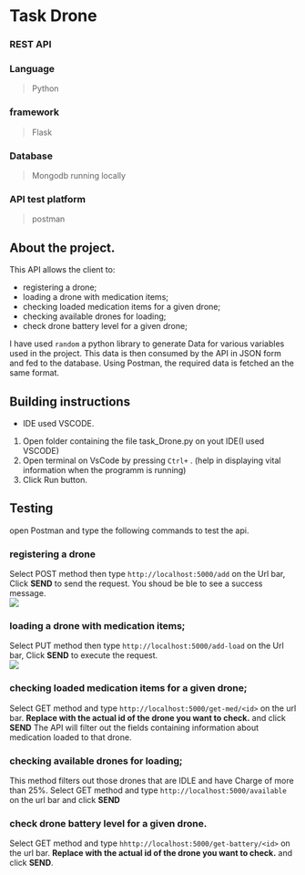 # Task Drone
### REST API

### Language
> Python
### framework
> Flask
### Database
> Mongodb running locally

### API test platform
> postman


## About the project.
This API allows the client to:
- registering a drone;
- loading a drone with medication items;
- checking loaded medication items for a given drone;
- checking available drones for loading;
- check drone battery level for a given drone;


I have used ``` random ``` a python library to generate Data for various variables used in the project.
This data is then consumed by the API in JSON form and fed to the database. Using Postman, the required data is fetched an the same format.



## Building instructions
- IDE used VSCODE.
1. Open folder containing the file task_Drone.py on yout IDE(I used VSCODE)
2. Open terminal on VsCode by pressing ```Ctrl+``` . (help in displaying vital information when the programm is running)
3. Click Run button.


## Testing
open Postman and type the following commands to test the api.

### registering a drone

Select POST method then type ```http://localhost:5000/add``` on the Url bar, Click **SEND** to send the request. You shoud be ble to see a success message.\
<img src="https://raw.githubusercontent.com/charlesncn/task_Drone/master/img/add.png">


### loading a drone with medication items;
Select PUT method then type ```http://localhost:5000/add-load``` on the Url bar, Click **SEND** to execute the request.\
<img src="https://raw.githubusercontent.com/charlesncn/task_Drone/master/img/addLoad.png">

### checking loaded medication items for a given drone;
Select GET method and type ```http://localhost:5000/get-med/<id>``` on the url bar. **Replace <id> with the actual id of the drone you want to check.** and 
click **SEND** The API will filter out the fields containing information about medication loaded to that drone.

### checking available drones for loading;
This method filters out those drones that are IDLE and have Charge of more than 25%.
Select GET method and type ```http://localhost:5000/available``` on the url bar and click **SEND**

### check drone battery level for a given drone.
Select GET method and type ```hhttp://localhost:5000/get-battery/<id>``` on the url bar. **Replace <id> with the actual id of the drone you want to check.** and 
click **SEND**.
